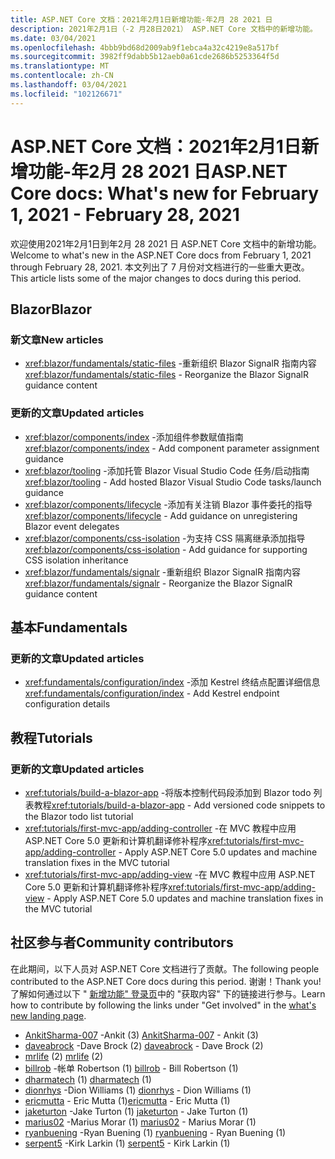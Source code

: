 ```yaml
---
title: ASP.NET Core 文档：2021年2月1日新增功能-年2月 28 2021 日
description: 2021年2月1日（-2 月28日2021） ASP.NET Core 文档中的新增功能。
ms.date: 03/04/2021
ms.openlocfilehash: 4bbb9bd68d2009ab9f1ebca4a32c4219e8a517bf
ms.sourcegitcommit: 3982ff9dabb5b12aeb0a61cde2686b5253364f5d
ms.translationtype: MT
ms.contentlocale: zh-CN
ms.lasthandoff: 03/04/2021
ms.locfileid: "102126671"
---
```

# <a name="aspnet-core-docs-whats-new-for-february-1-2021---february-28-2021"></a><span data-ttu-id="be22a-103">ASP.NET Core 文档：2021年2月1日新增功能-年2月 28 2021 日</span><span class="sxs-lookup"><span data-stu-id="be22a-103">ASP.NET Core docs: What's new for February 1, 2021 - February 28, 2021</span></span>

<span data-ttu-id="be22a-104">欢迎使用2021年2月1日到年2月 28 2021 日 ASP.NET Core 文档中的新增功能。</span><span class="sxs-lookup"><span data-stu-id="be22a-104">Welcome to what's new in the ASP.NET Core docs from February 1, 2021 through February 28, 2021.</span></span> <span data-ttu-id="be22a-105">本文列出了 7 月份对文档进行的一些重大更改。</span><span class="sxs-lookup"><span data-stu-id="be22a-105">This article lists some of the major changes to docs during this period.</span></span>

## <a name="blazor"></a><span data-ttu-id="be22a-106">Blazor</span><span class="sxs-lookup"><span data-stu-id="be22a-106">Blazor</span></span>

### <a name="new-articles"></a><span data-ttu-id="be22a-107">新文章</span><span class="sxs-lookup"><span data-stu-id="be22a-107">New articles</span></span>

- <span data-ttu-id="be22a-108"><xref:blazor/fundamentals/static-files> -重新组织 Blazor SignalR 指南内容</span><span class="sxs-lookup"><span data-stu-id="be22a-108"><xref:blazor/fundamentals/static-files> - Reorganize the Blazor SignalR guidance content</span></span>

### <a name="updated-articles"></a><span data-ttu-id="be22a-109">更新的文章</span><span class="sxs-lookup"><span data-stu-id="be22a-109">Updated articles</span></span>

- <span data-ttu-id="be22a-110"><xref:blazor/components/index> -添加组件参数赋值指南</span><span class="sxs-lookup"><span data-stu-id="be22a-110"><xref:blazor/components/index> - Add component parameter assignment guidance</span></span>
- <span data-ttu-id="be22a-111"><xref:blazor/tooling> -添加托管 Blazor Visual Studio Code 任务/启动指南</span><span class="sxs-lookup"><span data-stu-id="be22a-111"><xref:blazor/tooling> - Add hosted Blazor Visual Studio Code tasks/launch guidance</span></span>
- <span data-ttu-id="be22a-112"><xref:blazor/components/lifecycle> -添加有关注销 Blazor 事件委托的指导</span><span class="sxs-lookup"><span data-stu-id="be22a-112"><xref:blazor/components/lifecycle> - Add guidance on unregistering Blazor event delegates</span></span>
- <span data-ttu-id="be22a-113"><xref:blazor/components/css-isolation> -为支持 CSS 隔离继承添加指导</span><span class="sxs-lookup"><span data-stu-id="be22a-113"><xref:blazor/components/css-isolation> - Add guidance for supporting CSS isolation inheritance</span></span>
- <span data-ttu-id="be22a-114"><xref:blazor/fundamentals/signalr> -重新组织 Blazor SignalR 指南内容</span><span class="sxs-lookup"><span data-stu-id="be22a-114"><xref:blazor/fundamentals/signalr> - Reorganize the Blazor SignalR guidance content</span></span>

## <a name="fundamentals"></a><span data-ttu-id="be22a-115">基本</span><span class="sxs-lookup"><span data-stu-id="be22a-115">Fundamentals</span></span>

### <a name="updated-articles"></a><span data-ttu-id="be22a-116">更新的文章</span><span class="sxs-lookup"><span data-stu-id="be22a-116">Updated articles</span></span>

- <span data-ttu-id="be22a-117"><xref:fundamentals/configuration/index> -添加 Kestrel 终结点配置详细信息</span><span class="sxs-lookup"><span data-stu-id="be22a-117"><xref:fundamentals/configuration/index> - Add Kestrel endpoint configuration details</span></span>

## <a name="tutorials"></a><span data-ttu-id="be22a-118">教程</span><span class="sxs-lookup"><span data-stu-id="be22a-118">Tutorials</span></span>

### <a name="updated-articles"></a><span data-ttu-id="be22a-119">更新的文章</span><span class="sxs-lookup"><span data-stu-id="be22a-119">Updated articles</span></span>

- <span data-ttu-id="be22a-120"><xref:tutorials/build-a-blazor-app> -将版本控制代码段添加到 Blazor todo 列表教程</span><span class="sxs-lookup"><span data-stu-id="be22a-120"><xref:tutorials/build-a-blazor-app> - Add versioned code snippets to the Blazor todo list tutorial</span></span>
- <span data-ttu-id="be22a-121"><xref:tutorials/first-mvc-app/adding-controller> -在 MVC 教程中应用 ASP.NET Core 5.0 更新和计算机翻译修补程序</span><span class="sxs-lookup"><span data-stu-id="be22a-121"><xref:tutorials/first-mvc-app/adding-controller> - Apply ASP.NET Core 5.0 updates and machine translation fixes in the MVC tutorial</span></span>
- <span data-ttu-id="be22a-122"><xref:tutorials/first-mvc-app/adding-view> -在 MVC 教程中应用 ASP.NET Core 5.0 更新和计算机翻译修补程序</span><span class="sxs-lookup"><span data-stu-id="be22a-122"><xref:tutorials/first-mvc-app/adding-view> - Apply ASP.NET Core 5.0 updates and machine translation fixes in the MVC tutorial</span></span>

## <a name="community-contributors"></a><span data-ttu-id="be22a-123">社区参与者</span><span class="sxs-lookup"><span data-stu-id="be22a-123">Community contributors</span></span>

<span data-ttu-id="be22a-124">在此期间，以下人员对 ASP.NET Core 文档进行了贡献。</span><span class="sxs-lookup"><span data-stu-id="be22a-124">The following people contributed to the ASP.NET Core docs during this period.</span></span> <span data-ttu-id="be22a-125">谢谢！</span><span class="sxs-lookup"><span data-stu-id="be22a-125">Thank you!</span></span> <span data-ttu-id="be22a-126">了解如何通过以下 " [新增功能" 登录页](index.yml)中的 "获取内容" 下的链接进行参与。</span><span class="sxs-lookup"><span data-stu-id="be22a-126">Learn how to contribute by following the links under "Get involved" in the [what's new landing page](index.yml).</span></span>

- <span data-ttu-id="be22a-127">[AnkitSharma-007](https://github.com/AnkitSharma-007) -Ankit (3) </span><span class="sxs-lookup"><span data-stu-id="be22a-127">[AnkitSharma-007](https://github.com/AnkitSharma-007) - Ankit (3)</span></span>
- <span data-ttu-id="be22a-128">[daveabrock](https://github.com/daveabrock) -Dave Brock (2) </span><span class="sxs-lookup"><span data-stu-id="be22a-128">[daveabrock](https://github.com/daveabrock) - Dave Brock (2)</span></span>
- <span data-ttu-id="be22a-129">[mrlife](https://github.com/mrlife) (2) </span><span class="sxs-lookup"><span data-stu-id="be22a-129">[mrlife](https://github.com/mrlife) (2)</span></span>
- <span data-ttu-id="be22a-130">[billrob](https://github.com/billrob) -帐单 Robertson (1) </span><span class="sxs-lookup"><span data-stu-id="be22a-130">[billrob](https://github.com/billrob) - Bill Robertson (1)</span></span>
- <span data-ttu-id="be22a-131">[dharmatech](https://github.com/dharmatech) (1) </span><span class="sxs-lookup"><span data-stu-id="be22a-131">[dharmatech](https://github.com/dharmatech) (1)</span></span>
- <span data-ttu-id="be22a-132">[dionrhys](https://github.com/dionrhys) -Dion Williams (1) </span><span class="sxs-lookup"><span data-stu-id="be22a-132">[dionrhys](https://github.com/dionrhys) - Dion Williams (1)</span></span>
- <span data-ttu-id="be22a-133">[ericmutta](https://github.com/ericmutta) - Eric Mutta (1)</span><span class="sxs-lookup"><span data-stu-id="be22a-133">[ericmutta](https://github.com/ericmutta) - Eric Mutta (1)</span></span>
- <span data-ttu-id="be22a-134">[jaketurton](https://github.com/jaketurton) -Jake Turton (1) </span><span class="sxs-lookup"><span data-stu-id="be22a-134">[jaketurton](https://github.com/jaketurton) - Jake Turton (1)</span></span>
- <span data-ttu-id="be22a-135">[marius02](https://github.com/marius02) -Marius Morar (1) </span><span class="sxs-lookup"><span data-stu-id="be22a-135">[marius02](https://github.com/marius02) - Marius Morar (1)</span></span>
- <span data-ttu-id="be22a-136">[ryanbuening](https://github.com/ryanbuening) -Ryan Buening (1) </span><span class="sxs-lookup"><span data-stu-id="be22a-136">[ryanbuening](https://github.com/ryanbuening) - Ryan Buening (1)</span></span>
- <span data-ttu-id="be22a-137">[serpent5](https://github.com/serpent5) -Kirk Larkin (1) </span><span class="sxs-lookup"><span data-stu-id="be22a-137">[serpent5](https://github.com/serpent5) - Kirk Larkin (1)</span></span>

